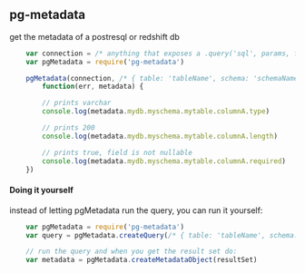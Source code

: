 pg-metadata
---------

get the metadata of a postresql or redshift db

```javascript	
    var connection = /* anything that exposes a .query('sql', params, function(err, results) {}) interface to a postgresql server */
    var pgMetadata = require('pg-metadata')

    pgMetadata(connection, /* { table: 'tableName', schema: 'schemaName', database: 'databaseName' } */
        function(err, metadata) {

        // prints varchar
        console.log(metadata.mydb.myschema.mytable.columnA.type) 

        // prints 200
        console.log(metadata.mydb.myschema.mytable.columnA.length) 

        // prints true, field is not nullable
        console.log(metadata.mydb.myschema.mytable.columnA.required) 
    })
```

#### Doing it yourself
instead of letting pgMetadata run the query, you can run it yourself:
```javascript
    var pgMetadata = require('pg-metadata')
    var query = pgMetadata.createQuery(/* { table: 'tableName', schema: 'schemaName', database: 'databaseName' } */)

    // run the query and when you get the result set do:
    var metadata = pgMetadata.createMetadataObject(resultSet)    
```
